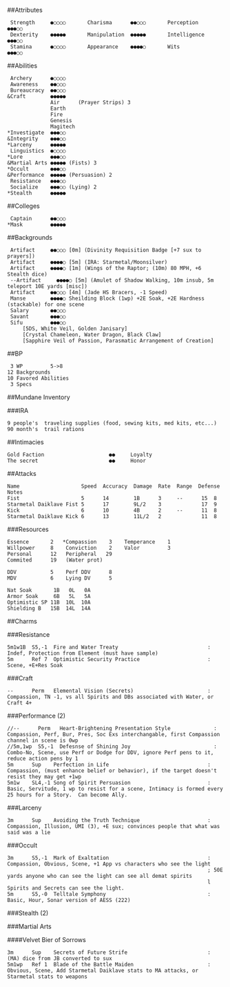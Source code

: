 ##Attributes

     Strength     ●○○○○       Charisma      ●●○○○       Perception    ●●●○○
     Dexterity    ●●●●●       Manipulation  ●●●●●       Intelligence  ●●●○○
     Stamina      ●○○○○       Appearance    ●●●●○       Wits          ●●●○○

##Abilities

     Archery      ●○○○○
     Awareness    ●●○○○
     Bureaucracy  ●●○○○
    &Craft        ●●●●●
                  Air      (Prayer Strips) 3
                  Earth
                  Fire
                  Genesis
                  Magitech
    *Investigate  ●●●○○
    &Integrity    ●●●○○
    *Larceny      ●●●●●
     Linguistics  ●○○○○
    *Lore         ●●●○○
    &Martial Arts ●●●●● (Fists) 3
    *Occult       ●●●○○
    &Performance  ●●●●● (Persuasion) 2
     Resistance   ●●●○○
     Socialize    ●●●○○ (Lying) 2
    *Stealth      ●●●●●

##Colleges

     Captain      ●●○○○
    *Mask         ●●●●●

##Backgrounds

     Artifact     ●●○○○ [0m] (Divinity Requisition Badge [+7 sux to prayers])
     Artifact     ●●●●○ [5m] (IRA: Starmetal/Moonsilver)
     Artifact     ●●●●○ [1m] (Wings of the Raptor; (10m) 80 MPH, +6 Stealth dice)
     --Artifact     ●●●●○ [5m] (Amulet of Shadow Walking, 10m insub, 5m teleport 10E yards [misc])
     Artifact     ●●○○○ [4m] (Jade HS Bracers, -1 Speed)
     Manse        ●●●●○ Sheilding Block (1wp) +2E Soak, +2E Hardness (stackable) for one scene
     Salary       ●●○○○
     Savant       ●●●○○
     Sifu         ●●●○○
         [5DS, White Veil, Golden Janisary]
         [Crystal Chameleon, Water Dragon, Black Claw]
         [Sapphire Veil of Passion, Parasmatic Arrangement of Creation]

##BP

     3 WP         5->8
    12 Backgrounds
    10 Favored Abilities
     3 Specs

##Mundane Inventory

###IRA

    9 people's  traveling supplies (food, sewing kits, med kits, etc...)
    90 month's  trail rations

##Intimacies

    Gold Faction                     ●●     Loyalty
    The secret                       ●●     Honor

##Attacks

    Name                    Speed  Accuracy  Damage  Rate  Range  Defense  Notes
    Fist                    5      14        1B      3     --      15  8
    Starmetal Daiklave Fist 5      17        9L/2    3             17  9
    Kick                    6      10        4B      2     --      11  8
    Starmetal Daiklave Kick 6      13        11L/2   2             11  8

###Resources

    Essence       2   *Compassion    3    Temperance    1
    Willpower     8    Conviction    2    Valor         3
    Personal      12   Peripheral   29
    Commited      19   (Water prot)

    DDV           5    Perf DDV      8
    MDV           6    Lying DV      5

    Nat Soak       1B   0L   0A
    Armor Soak     6B   5L   5A
    Optimistic SP 11B  10L  10A
    Shielding B   15B  14L  14A

##Charms

###Resistance

    5m1w1B  S5,-1  Fire and Water Treaty                             : Indef, Protection from Element (must have sample)
    5m      Ref 7  Optimistic Security Practice                      : Scene, +E+Res Soak

###Craft

    --      Perm   Elemental Vision (Secrets)                        : Compassion, TN -1, vs all Spirits and DBs associated with Water, or Craft 4+

###Performance (2)

    //--      Perm   Heart-Brightening Presentation Style              : Compassion, Perf, Bur, Pres, Soc Exs interchangable, first Compassion channel in scene is 0wp
    //5m,1wp  S5,-1  Defesnse of Shining Joy                           : Combo-No, Scene, use Perf or Dodge for DDV, ignore Perf pens to it, reduce action pens by 1
    5m      Sup    Perfection in Life                                : Compassion, (must enhance belief or behavior), if the target doesn't resist they may get +1wp
    5m1w    SL4,-1 Song of Spirit Persuasion                         : Basic, Servitude, 1 wp to resist for a scene, Intimacy is formed every 25 hours for a Story.  Can become Ally.

###Larceny

    3m      Sup    Avoiding the Truth Technique                      : Compassion, Illusion, UMI (3), +E sux; convinces people that what was said was a lie

###Occult

    3m      S5,-1  Mark of Exaltation                                : Compassion, Obvious, Scene, +1 App vs characters who see the light
                                                                     ; 50E yards anyone who can see the light can see all demat spirits
                                                                     l Spirits and Secrets can see the light.
    5m      S5,-0  Telltale Symphony                                 : Basic, Hour, Sonar version of AESS (222)

###Stealth (2)

###Martial Arts

####Velvet Bier of Sorrows

    3m      Sup    Secrets of Future Strife                          : (MA) dice from JB converted to sux
    5m1wp   Ref 1  Blade of the Battle Maiden                        : Obvious, Scene, Add Starmetal Daiklave stats to MA attacks, or Starmetal stats to weapons
